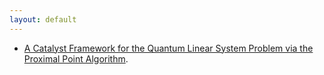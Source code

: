 ```yaml
---
layout: default
---
```


- [A Catalyst Framework for the Quantum Linear System Problem via the Proximal Point Algorithm](./QLSP_PPA.html).
